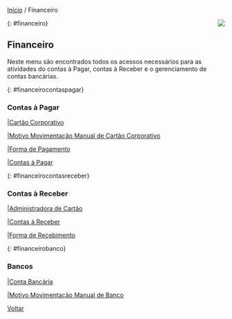 [Início](index.md) / Financeiro

<a href="http://docs.continentenuvem.com.br/dicas.html#dicas"><img align="right" src="http://docs.continentenuvem.com.br/images/dicas.png"></a>



{: #financeiro}

## Financeiro

Neste menu são encontrados todos os acessos necessários para as atividades do contas à Pagar, contas à Receber e o gerenciamento de contas bancárias.



{: #financeirocontaspagar}

### Contas à Pagar

|[Cartão Corporativo](financeiro_cartao_corporativo.md) 

|[Motivo Movimentação Manual de Cartão Corporativo](financeiro_motivo_movimentacao_manual_cartao.md)

|[Forma de Pagamento](financeiro_forma_pagamento.md)

|[Contas à Pagar](financeiro_contas_pagar.md)





{: #financeirocontasreceber}

### Contas à Receber

|[Administradora de Cartão](financeiro_administradora_cartao.md)

|[Contas à Receber](financeiro_contas_receber.md)

|[Forma de Recebimento](financeiro_forma_recebimento.md)



{: #financeirobanco}

### Bancos

|[Conta Bancária](financeiro_conta_bancaria.md)

|[Motivo Movimentação Manual de Banco](financeiro_motivo_movimentacao_manual_banco.md)



[Voltar](index.md)

